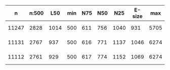 n      |n:500  |L50   |min  |N75  |N50  |N25   |E-size  |max   |sum      |name
---    |---    |---   |---  |---  |---  |---   |---     |---   |---      |---
11247  |2828   |1014  |500  |611  |756  |1040  |931     |5705  |2198235  |assembly-unitigs.fa
11131  |2767   |937   |500  |616  |771  |1137  |1046    |6274  |2234449  |assembly-contigs.fa
11112  |2761   |929   |500  |617  |774  |1152  |1069    |6274  |2238544  |assembly-scaffolds.fa
